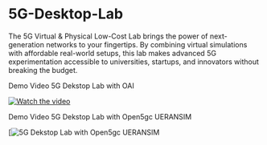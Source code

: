 # 5G-Desktop-Lab
The 5G Virtual &amp; Physical Low-Cost Lab brings the power of next-generation networks to your fingertips. By combining virtual simulations with affordable real-world setups, this lab makes advanced 5G experimentation accessible to universities, startups, and innovators without breaking the budget.

Demo Video 5G Dekstop Lab with OAI

[![Watch the video](https://img.youtube.com/vi/WkIymK58qyY/0.jpg)](https://www.youtube.com/watch?v=WkIymK58qyY)



Demo Video 5G Dekstop Lab with Open5gc UERANSIM 

[![[ 5G Dekstop Lab with Open5gc UERANSIM ](https://img.youtube.com/vi/7rR3TRZAUGQ&t=29s/0.jpg)](https://www.youtube.com/watch?v=7rR3TRZAUGQ&t=29s)

